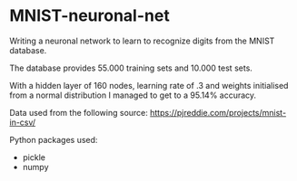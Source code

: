 # MNIST-neuronal-net
Writing a neuronal network to learn to recognize digits from the MNIST database.

The database provides 55.000 training sets and 10.000 test sets.

With a hidden layer of 160 nodes, learning rate of .3 and weights initialised
from a normal distribution I managed to get to a 95.14% accuracy.

Data used from the following source:
https://pjreddie.com/projects/mnist-in-csv/

Python packages used:
- pickle
- numpy
